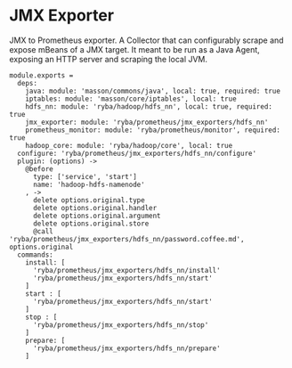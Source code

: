 
# JMX Exporter

JMX to Prometheus exporter.
A Collector that can configurably scrape and expose mBeans of a JMX target. 
It meant to be run as a Java Agent, exposing an HTTP server and scraping the local JVM.

    module.exports =
      deps:
        java: module: 'masson/commons/java', local: true, required: true
        iptables: module: 'masson/core/iptables', local: true
        hdfs_nn: module: 'ryba/hadoop/hdfs_nn', local: true, required: true
        jmx_exporter: module: 'ryba/prometheus/jmx_exporters/hdfs_nn'
        prometheus_monitor: module: 'ryba/prometheus/monitor', required: true
        hadoop_core: module: 'ryba/hadoop/core', local: true
      configure: 'ryba/prometheus/jmx_exporters/hdfs_nn/configure'
      plugin: (options) ->
        @before
          type: ['service', 'start']
          name: 'hadoop-hdfs-namenode'
        , ->
          delete options.original.type
          delete options.original.handler
          delete options.original.argument
          delete options.original.store
          @call 'ryba/prometheus/jmx_exporters/hdfs_nn/password.coffee.md', options.original
      commands:
        install: [
          'ryba/prometheus/jmx_exporters/hdfs_nn/install'
          'ryba/prometheus/jmx_exporters/hdfs_nn/start'
        ]
        start : [
          'ryba/prometheus/jmx_exporters/hdfs_nn/start'
        ]
        stop : [
          'ryba/prometheus/jmx_exporters/hdfs_nn/stop'
        ]
        prepare: [
          'ryba/prometheus/jmx_exporters/hdfs_nn/prepare'
        ]
